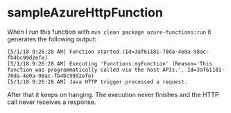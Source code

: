 # sampleAzureHttpFunction

When I run this function with `mvn clean package azure-functions:run` it generates the following output:

```
[5/1/18 9:26:28 AM] Function started (Id=3af61181-70da-4e0a-98ac-fb4bc99d2efe)
[5/1/18 9:26:28 AM] Executing 'Functions.myFunction' (Reason='This function was programmatically called via the host APIs.', Id=3af61181-70da-4e0a-98ac-fb4bc99d2efe)
[5/1/18 9:26:28 AM] Java HTTP trigger processed a request.
```

After that it keeps on hanging. The execution never finishes and the HTTP call never receives a response.
